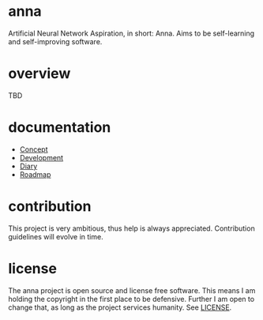 # anna
Artificial Neural Network Aspiration, in short: Anna. Aims to be self-learning
and self-improving software.

# overview
TBD

# documentation
- [Concept](doc/concept)
- [Development](doc/development)
- [Diary](doc/diary)
- [Roadmap](doc/roadmap)

# contribution
This project is very ambitious, thus help is always appreciated. Contribution
guidelines will evolve in time.

# license
The anna project is open source and license free software. This means I am
holding the copyright in the first place to be defensive. Further I am open to
change that, as long as the project services humanity. See [LICENSE](LICENSE).

